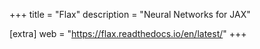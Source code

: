 +++
title = "Flax"
description = "Neural Networks for JAX"

[extra]
web = "https://flax.readthedocs.io/en/latest/"
+++